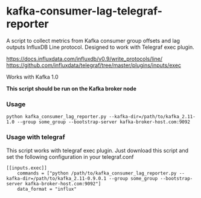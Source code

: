# kafka-consumer-lag-telegraf-reporter

A script to collect metrics from Kafka consumer group offsets and lag outputs InfluxDB Line protocol. Designed to work with Telegraf exec plugin.

https://docs.influxdata.com/influxdb/v0.9/write_protocols/line/
https://github.com/influxdata/telegraf/tree/master/plugins/inputs/exec

Works with Kafka 1.0 

**This script should be run on the Kafka broker node**

### Usage

```
python kafka_consumer_lag_reporter.py --kafka-dir=/path/to/kafka_2.11-1.0 --group some_group --bootstrap-server kafka-broker-host.com:9092
```

### Usage with telegraf

This script works with telegraf exec plugin. Just download this script and set the following configuration in your telegraf.conf

```
[[inputs.exec]]
    commands = ["python /path/to/kafka_consumer_lag_reporter.py --kafka-dir=/path/to/kafka_2.11-0.9.0.1 --group some_group --bootstrap-server kafka-broker-host.com:9092"]
    data_format = "influx"
```
